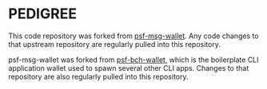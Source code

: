 # PEDIGREE

This code repository was forked from [psf-msg-wallet](https://github.com/Permissionless-Software-Foundation/psf-msg-wallet). Any code changes to that upstream repository are regularly pulled into this repository.

psf-msg-wallet was forked from [psf-bch-wallet](https://github.com/Permissionless-Software-Foundation/psf-bch-wallet), which is the boilerplate CLI application wallet used to spawn several other CLI apps. Changes to that repository are also regularly pulled into this repository.